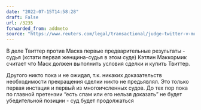 ```yaml
---
date: "2022-07-15T14:58:28"
draft: False
url: /3235
forwarded_from: addmeto
source: "https://www.reuters.com/legal/transactional/judge-twitter-v-musk-made-rare-ruling-ordering-deal-close-2022-07-15/"
---
```


В деле Твиттер против Маска первые предварительные результаты - судья (кстати первая женщина-судья в этом суде) Кэтлин Маккормик считает что Маск должен выполнить условия сделки и купить Твиттер. 

Другого никто пока и не ожидал, т.к. никаких доказательств необходимости прекращения сделки никто не предьявлял. Это только первая инстация и первый из многоичсленных судов. До тех пор пока по главной претензии “есть спам или его нельзя доказать” не будет убедительной позиции - суд будет продолжаться
